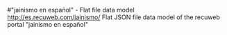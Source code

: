 #"jainismo en español" - Flat file data model
http://es.recuweb.com/jainismo/
Flat JSON file data model of the recuweb portal "jainismo en español"
